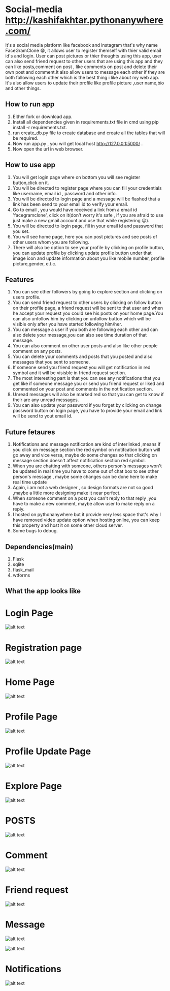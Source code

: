 # Social-media   http://kashifakhtar.pythonanywhere.com/
It's a social media platform like facebook and instagram that's why name FaceGramClone 😁, it allows user to register themself with thier valid email id's and login. User can post pictures or thier thoughts using this app, user can also send friend request to other users that are using this app and they can like posts,comment on post , like comments on post and delete their own post and comment.It also allow users to message each other if they are both following each other which is the best thing i like about my web app. It's also allow users to update their profile like profile picture ,user name,bio and other things.

## How to run app
1. Either fork or download app.
2. Install all dependencies given in requirements.txt file in cmd using  pip install -r requirements.txt.
3. run create_db.py file to create database and create all the tables that will be required.
4. Now run app.py , you will get local host http://127.0.0.1:5000/ .
5. Now open the url in web browser.
 
## How to use app
1. You will get  login page where on bottom you will see register button,click on it.
2. You will be directed to register page where you can fill your credentials like username, email id , password and other info.
3. You will be directed to login page and a message will be flashed that a link has been send to your email id to verify your email.
4. Go to email , you would have received a link from a email id 'facegramclone', click on it(don't worry it's safe , if you are afraid to use just make a new gmail account and use that while registering 😉).
5. You will be directed to login page, fill in your email id and password that you set.
6. You will see home page, here you can post pictures and see posts of other users whom you are following.
7. There will also be option to see your profile by clicking on profile button, you can update profile by clicking update profile button under that image icon and update information about you like mobile number, profile picture,gender, e.t.c.


## Features
1. You can see other followers by going to explore section and clicking on users profile.
2. You can send friend request to other users by clicking on follow button on their profile page, a friend request will be sent to that user and when he accept your request you could see his posts on your home page.You can also unfollow him by clicking on unfollow button which will be visible only after you have started following him/her.
3. You can message a user if you both are following each other and can also delete your message,you can also see time duration of that message.
4. You can also comment on other user posts and also like other people comment on any posts.
5. You can delete your comments and posts that you posted and also messages that you sent to someone.
6. If someone send you friend request you will get notification in red symbol and it will be visisble in friend request section.
7. The most interesting part is that you can see any notifications that you get like if someone message you or send you friend request or liked and commented on your post and comments in the notification section.
8. Unread messages will also be marked red so that you can get to know if their are any unread messages.
9. You can also update your password if you forget by clicking on change password button on login page, you have to provide your email and link will be send to yout email id.

## Future fetaures
1. Notifications and message notification are kind of interlinked ,means if you click on message section the red symbol on notifcation button will go away and vice versa, maybe do some changes so that clicking on message section doesn't affect notification section red symbol.
2. When you are chatting with someone, others person's messages won't be updated in real time you have to come out of chat box to see other person's message , maybe some changes can be done here to make real time update
3. Again, i am not a web designer , so design formats are not so good ,maybe a little more designing make it near perfect.
4. When someone comment on a post you can't reply to that reply ,you have to make a new comment, maybe allow user to make reply on a reply.
5. I hosted on pythonanywhere but it provide very less space that's why I have removed video update option when hosting online, you can keep this property and host it on some other cloud server.
6. Some bugs to debug. 
## Dependencies(main)
1. Flask
2. sqlite
3. flask_mail
4. wtforms

## What the app looks like

# Login Page
![alt text](https://github.com/kashif-flask/Social-media/blob/master/images/login_page.PNG)






# Registration page
![alt text](https://github.com/kashif-flask/Social-media/blob/master/images/register_page.PNG)






# Home Page
![alt text](https://github.com/kashif-flask/Social-media/blob/master/images/Home_page.PNG)







# Profile Page
![alt text](https://github.com/kashif-flask/Social-media/blob/master/images/Profile_page.PNG)









# Profile Update Page
![alt text](https://github.com/kashif-flask/Social-media/blob/master/images/update_profile.PNG)








# Explore Page
![alt text](https://github.com/kashif-flask/Social-media/blob/master/images/explore.PNG)








# POSTS
![alt text](https://github.com/kashif-flask/Social-media/blob/master/images/posts_img.PNG)








# Comment
![alt text](https://github.com/kashif-flask/Social-media/blob/master/images/comment_on_post.PNG)









# Friend request
![alt text](https://github.com/kashif-flask/Social-media/blob/master/images/accept_friend_req.PNG)







# Message 
![alt text](https://github.com/kashif-flask/Social-media/blob/master/images/show_unread_msg.PNG)



![alt text](https://github.com/kashif-flask/Social-media/blob/master/images/msg_chat.PNG)








# Notifications
![alt text](https://github.com/kashif-flask/Social-media/blob/master/images/msg_notify.PNG)





